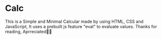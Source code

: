 # Calc
This is a Simple and Minimal Calcular made by using HTML, CSS and JavaScript, It uses a prebuilt js feature "eval" to evaluate values. Thanks for reading, Aprreciated🤜🤛 
